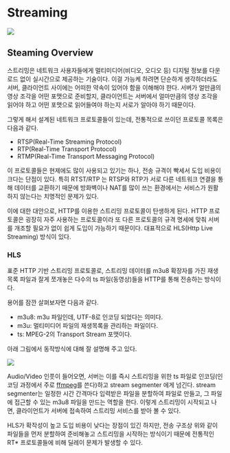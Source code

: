 # Streaming

![](https://restream.io/blog/content/images/2020/10/video-streaming-protocols-comparison-tw-fb.png)

## Steaming Overview

스트리밍은 네트워크 사용자들에게 멀티미디어(비디오, 오디오 등) 디지털 정보를 다운로드 없이 실시간으로 제공하는 기술이다.
이걸 가능케 하려면 단순하게 생각하더라도 서버, 클라이언트 사이에는 어떠한 약속이 있어야 함을 이해해야 한다. 서버가 얼만큼의 영상 조각을
어떤 포맷으로 준비할지, 클라이언트는 서버에서 얼마만큼의 영상 조각을 읽어야 하고 어떤 포맷으로 읽어들여야 하는지 서로가 알아야 하기 때문이다.

그렇게 해서 설계된 네트워크 프로토콜들이 있는데, 전통적으로 쓰이던 프로토콜 목록은 다음과 같다.

- RTSP(Real-Time Streaming Protocol)
- RTP(Real-Time Transport Protocol)
- RTMP(Real-Time Transport Messaging Protocol)

이 프로토콜들은 현제에도 많이 사용되고 있기는 하나, 전송 규격이 빡세서 도입 비용이 크다는 단점이 있다. 특히 RTST/RTP 는
RTSP와 RTP가 서로 다른 네트워크 연결을 통해 데이터를 교환하기 때문에 방화벽이나 NAT를 많이 쓰는 환경에서는 서비스가 원활하지
않는다는 치명적인 문제가 있다.

이에 대한 대안으로, HTTP를 이용한 스트리밍 프로토콜이 탄생하게 된다. HTTP 프로토콜은 굉장히 자주 사용하는 프로토콜이라
또 다른 프로토콜의 규격 명세에 맞춰 서버를 개조할 필요가 없이 쉽게 도입이 가능하기 때문이다. 대표적으로 HLS(Http Live Streaming) 방식이 있다.

### HLS

표준 HTTP 기반 스트리밍 프로토콜로, 스트리밍 데이터를 m3u8 확장자를 가진 재생목록 파일과 잘게 쪼개놓은 다수의 ts 파일(동영상)들을
HTTP를 통해 전송하는 방식이다.

용어를 잠깐 살펴보자면 다음과 같다.

- m3u8: m3u 파일인데, UTF-8로 인코딩 되었다는 의미다.
- m3u: 멀티미디어 파일의 재생목록을 관리하는 파일이다.
- ts: MPEG-2의 Transport Stream 포맷이다.

아래 그림에서 동작방식에 대해 잘 설명해 주고 있다.

![](https://blog.kollus.com/wp-content/uploads/2014/05/Apple-Inc-HTTP-Live-Streaming-Overview-.jpg)

Audio/Video 인풋이 들어오면, 서버는 이를 즉시 스트리밍을 위한 ts 파일로 인코딩(인코딩 과정에서 주로 [ffmpeg](http://ffmpeg.org/)를 쓴다)하고 stream segmenter 에게 넘긴다.
stream segmenter는 일정한 시간 간격마다 입력받은 파일을 분할하여 파일로 만들고, 그 파일에 접근할 수 있는 m3u8 파일을 만드는 역할을 한다.
이렇게 스트리밍이 시작되고 나면, 클라이언트가 서버에 접속하여 스트리밍 서비스를 받아 볼 수 있다.

HLS가 확작성이 높고 도입 비용이 낮다는 장점이 있긴 하지만, 전송 구조상 위와 같이 파일들을 먼저 분할하여 준비해놓고 스트리밍을 시작하는 방식이기
때문에 전통적인 RT* 프로토콜들에 비해 딜레이 문제가 발생할 수 있다.
